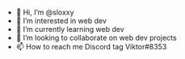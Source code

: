 - 👋 Hi, I’m @sloxxy
- 👀 I’m interested in web dev
- 🌱 I’m currently learning web dev
- 💞️ I’m looking to collaborate on web dev projects
- 📫 How to reach me Discord tag Viktor#8353

<!---
sloxxy/sloxxy is a ✨ special ✨ repository because its `README.md` (this file) appears on your GitHub profile.
You can click the Preview link to take a look at your changes.
--->
